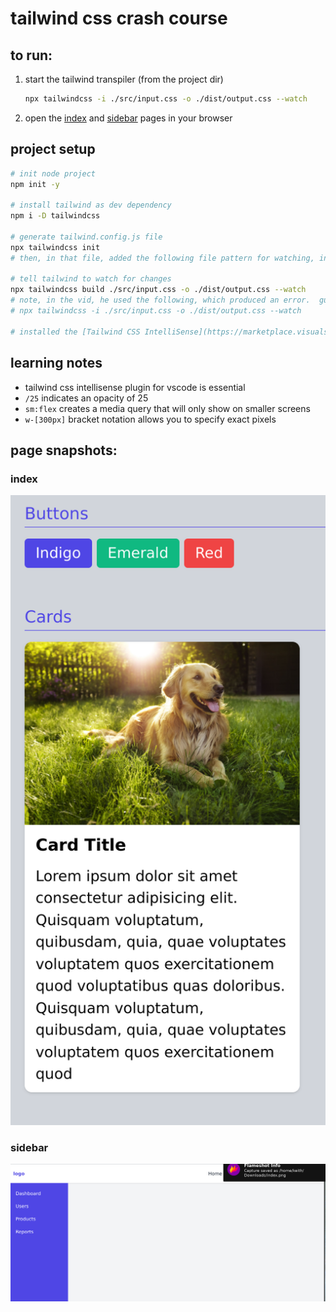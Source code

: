 # tailwind css crash course

## to run:

1. start the tailwind transpiler (from the project dir)

   ```sh
   npx tailwindcss -i ./src/input.css -o ./dist/output.css --watch
   ```

2. open the [index](./src/index.html) and [sidebar](./src/sidebar.html) pages in your browser

## project setup

```sh
# init node project
npm init -y

# install tailwind as dev dependency
npm i -D tailwindcss

# generate tailwind.config.js file
npx tailwindcss init
# then, in that file, added the following file pattern for watching, in the "content" array: ["./src/**/*.{html,js}"],

# tell tailwind to watch for changes
npx tailwindcss build ./src/input.css -o ./dist/output.css --watch
# note, in the vid, he used the following, which produced an error.  guessing it's a legacy command:
# npx tailwindcss -i ./src/input.css -o ./dist/output.css --watch

# installed the [Tailwind CSS IntelliSense](https://marketplace.visualstudio.com/items?itemName=bradlc.vscode-tailwindcss) extension in VS Code
```

## learning notes

- tailwind css intellisense plugin for vscode is essential
- `/25` indicates an opacity of 25
- `sm:flex` creates a media query that will only show on smaller screens
- `w-[300px]` bracket notation allows you to specify exact pixels

## page snapshots:

### index

![index](./page_snapshots/index.png "Index")

### sidebar

![sidebar](./page_snapshots/sidebar.png "Sidebar")
